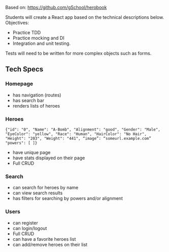 Based on: https://github.com/gSchool/herobook

Students will create a React app based on the technical descriptions below. Objectives:
- Practice TDD
- Practice mocking and DI
- Integration and unit testing.

Tests will need to be written for more complex objects such as forms. 


## Tech Specs

### Homepage 
* has navigation (routes)
* has search bar
* renders lists of heroes

### Heroes
`{"id": "0", "Name": "A-Bomb", "Alignment": "good", "Gender": "Male", "EyeColor": "yellow", "Race": "Human", "HairColor": "No Hair", "Height": "203", "Weight": "441", “image”: “someurl.example.com” "powers": [ ]}`
* have unique page
* have stats displayed on their page
* Full CRUD

### Search
* can search for heroes by name
* can view search results
* has filters for searching by powers and/or alignment

### Users
* can register
* can login/logout
* Full CRUD
* can have a favorite heroes list
* can add/remove heroes on their list

